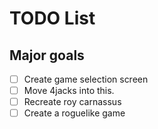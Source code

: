 # TODO List

## Major goals

-   [ ] Create game selection screen
-   [ ] Move 4jacks into this.
-   [ ] Recreate roy carnassus
-   [ ] Create a roguelike game

